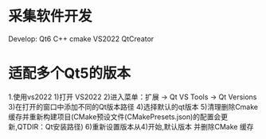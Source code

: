 # 采集软件开发

Develop: Qt6 C++ cmake VS2022 QtCreator

# 适配多个Qt5的版本
1.使用vs2022
1)打开 VS2022
2)进入菜单：扩展 -> Qt VS Tools -> Qt Versions
3)在打开的窗口中添加不同的Qt版本路径
4)选择默认的qt版本
5)清理删除Cmake缓存并重新构建项目(CMake预设文件(CMakePresets.json)的配置会更新,QTDIR：Qt安装路径)
6)重新设置版本从4)开始,默认版本 并删除CMake 缓存

